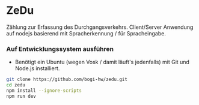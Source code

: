 # ZeDu

Zählung zur Erfassung des Durchgangsverkehrs. Client/Server Anwendung auf nodejs basierend mit Spracherkennung / für Spracheingabe.


### Auf Entwicklungssystem ausführen

- Benötigt ein Ubuntu (wegen Vosk / damit läuft's jedenfalls) mit Git und Node.js installiert.  
```bash
git clone https://github.com/bogi-hw/zedu.git
cd zedu
npm install --ignore-scripts
npm run dev
```